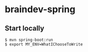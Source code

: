 # braindev-spring


## Start locally
    
    $ mvn spring-boot:run
    $ export MY_ENV=WhatIChooseToWrite